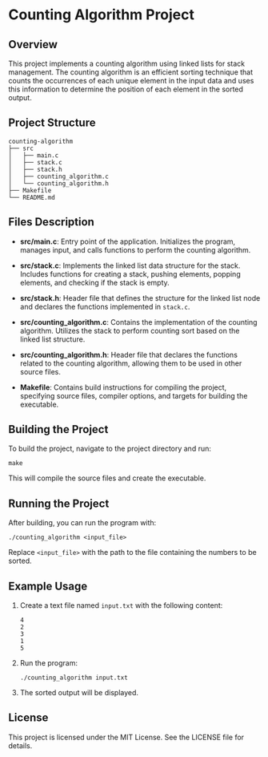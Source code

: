 # Counting Algorithm Project

## Overview

This project implements a counting algorithm using linked lists for stack management. The counting algorithm is an efficient sorting technique that counts the occurrences of each unique element in the input data and uses this information to determine the position of each element in the sorted output.

## Project Structure

```
counting-algorithm
├── src
│   ├── main.c
│   ├── stack.c
│   ├── stack.h
│   ├── counting_algorithm.c
│   └── counting_algorithm.h
├── Makefile
└── README.md
```

## Files Description

- **src/main.c**: Entry point of the application. Initializes the program, manages input, and calls functions to perform the counting algorithm.
  
- **src/stack.c**: Implements the linked list data structure for the stack. Includes functions for creating a stack, pushing elements, popping elements, and checking if the stack is empty.

- **src/stack.h**: Header file that defines the structure for the linked list node and declares the functions implemented in `stack.c`.

- **src/counting_algorithm.c**: Contains the implementation of the counting algorithm. Utilizes the stack to perform counting sort based on the linked list structure.

- **src/counting_algorithm.h**: Header file that declares the functions related to the counting algorithm, allowing them to be used in other source files.

- **Makefile**: Contains build instructions for compiling the project, specifying source files, compiler options, and targets for building the executable.

## Building the Project

To build the project, navigate to the project directory and run:

```
make
```

This will compile the source files and create the executable.

## Running the Project

After building, you can run the program with:

```
./counting_algorithm <input_file>
```

Replace `<input_file>` with the path to the file containing the numbers to be sorted.

## Example Usage

1. Create a text file named `input.txt` with the following content:
   ```
   4
   2
   3
   1
   5
   ```

2. Run the program:
   ```
   ./counting_algorithm input.txt
   ```

3. The sorted output will be displayed.

## License

This project is licensed under the MIT License. See the LICENSE file for details.